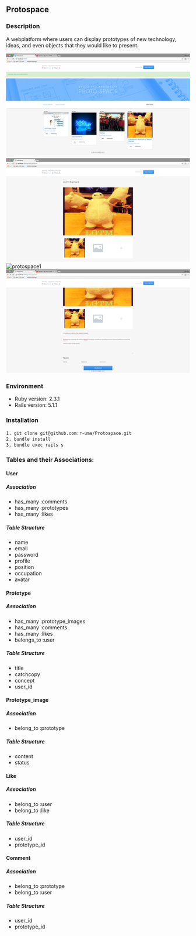 ## Protospace

### Description
A webplatform where users can display prototypes of new technology, ideas, and even objects that they would like to present. 

![protospace1](app/assets/images/forreadme/index.png)
![protospace1](app/assets/images/forreadme/new.png)
![protospace1](app/assets/images/forreadme/show1.png)
![protospace1](app/assets/images/forreadme/show2.png)

### Environment
  - Ruby version: 2.3.1
  - Rails version: 5.1.1

### Installation
	1. git clone git@github.com:r-ume/Protospace.git
	2. bundle install
	3. bundle exec rails s

### Tables and their Associations:
#### User
##### Association
  - has_many :comments
  - has_many :prototypes
  - has_many :likes

##### Table Structure
  - name
  - email
  - password
  - profile
  - position
  - occupation
  - avatar

#### Prototype
##### Association
  - has_many :prototype_images
  - has_many :comments
  - has_many :likes
  - belongs_to :user

##### Table Structure
  - title
  - catchcopy
  - concept
  - user_id

#### Prototype_image
##### Association
  - belong_to :prototype

##### Table Structure
  - content
  - status

#### Like
##### Association
  - belong_to :user
  - belong_to :like

##### Table Structure
  - user_id
  - prototype_id

#### Comment
##### Association
  - belong_to :prototype
  - belong_to :user

##### Table Structure
  - user_id
  - prototype_id
